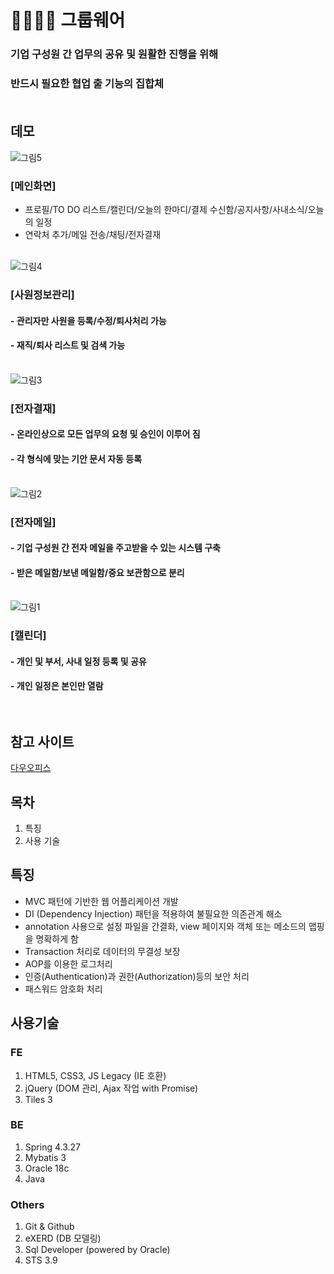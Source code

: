 # 👨‍👨‍👧‍👧 그룹웨어<br/>
### 기업 구성원 간 업무의 공유 및 원활한 진행을 위해<br/>
### 반드시 필요한 협업 출 기능의 집합체<br/><br/>

## 데모
![그림5](https://user-images.githubusercontent.com/62512658/90393591-0597b500-e0cc-11ea-9901-18f13f942340.png)<br/>
### [메인화면]<br/>

 - 프로필/TO DO 리스트/캘린더/오늘의 한마디/결제 수신함/공지사항/사내소식/오늘의 일정
 - 연락처 추가/메일 전송/채팅/전자결재<br/><br/>

![그림4](https://user-images.githubusercontent.com/62512658/90393594-06c8e200-e0cc-11ea-8112-ebb16c82f06d.png)<br/>
### [사원정보관리]<br/>
#### - 관리자만 사원을 등록/수정/퇴사처리 가능
#### - 재직/퇴사 리스트 및 검색 가능<br/><br/>
![그림3](https://user-images.githubusercontent.com/62512658/90393596-0892a580-e0cc-11ea-9320-0ed6ef3a88aa.png)<br/>
### [전자결재]<br/>
#### - 온라인상으로 모든 업무의 요청 및 승인이 이루어 짐
#### - 각 형식에 맞는 기안 문서 자동 등록<br/><br/>
![그림2](https://user-images.githubusercontent.com/62512658/90393603-0a5c6900-e0cc-11ea-8ea2-eab547f845e5.png)<br/>
### [전자메일]<br/>
#### - 기업 구성원 간 전자 메일을 주고받을 수 있는 시스템 구축
#### - 받은 메일함/보낸 메일함/중요 보관함으로 분리<br/><br/>
![그림1](https://user-images.githubusercontent.com/62512658/90393606-0b8d9600-e0cc-11ea-89e1-9816598ce40f.png)<br/>
### [캘린더]<br/>
#### - 개인 및 부서, 사내 일정 등록 및 공유
#### - 개인 일정은 본인만 열람 <br/><br/><br/>

## 참고 사이트
[다우오피스](https://www.daouoffice.com/)<br/>

## 목차
1. 특징
2. 사용 기술

## 특징<br/>
- MVC 패턴에 기반한 웹 어플리케이션 개발 
- DI (Dependency Injection) 패턴을 적용하여 불필요한 의존관계 해소 
- annotation 사용으로 설정 파일을 간결화, view 페이지와 객체 또는 메소드의 맵핑을 명확하게 함
- Transaction 처리로 데이터의 무결성 보장
- AOP를 이용한 로그처리
- 인증(Authentication)과 권한(Authorization)등의 보안 처리
- 패스워드 암호화 처리<br/>

## 사용기술<br/>
### FE<br/>
1. HTML5, CSS3, JS Legacy (IE 호환)
2. jQuery (DOM 관리, Ajax 작업 with Promise)
3. Tiles 3<br/>

### BE<br/>
1. Spring 4.3.27
2. Mybatis 3
3. Oracle 18c
4. Java<br/>

### Others<br/>
1. Git & Github
2. eXERD (DB 모델링)
3. Sql Developer (powered by Oracle)
4. STS 3.9
